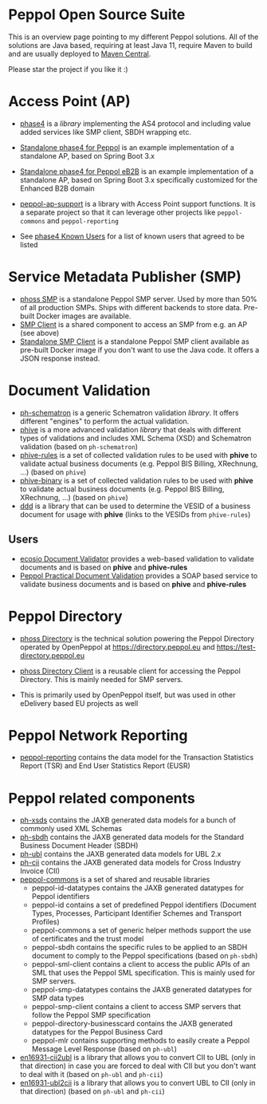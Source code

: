 # Peppol Open Source Suite

This is an overview page  pointing to my different Peppol solutions.
All of the solutions are Java based, requiring at least Java 11, require Maven to build and are usually deployed to [Maven Central](https://central.sonatype.com/).

Please star the project if you like it :)

# Access Point (AP)

* [phase4](https://github.com/phax/phase4) is a *library* implementing the AS4 protocol and including value added services like SMP client, SBDH wrapping etc.
* [Standalone phase4 for Peppol](https://github.com/phax/phase4-peppol-standalone) is an example implementation of a standalone AP, based on Spring Boot 3.x
* [Standalone phase4 for Peppol eB2B](https://github.com/phax/phase4-peppol-standalone-eb2b) is an example implementation of a standalone AP, based on Spring Boot 3.x specifically customized for the Enhanced B2B domain
* [peppol-ap-support](https://github.com/phax/peppol-ap-support/) is a library with Access Point support functions. It is a separate project so that it can leverage other projects like `peppol-commons` and `peppol-reporting`

* See [phase4 Known Users](https://github.com/phax/phase4/wiki/Known-Users) for a list of known users that agreed to be listed

# Service Metadata Publisher (SMP)

* [phoss SMP](https://github.com/phax/phoss-smp/) is a standalone Peppol SMP server. Used by more than 50% of all production SMPs. Ships with different backends to store data. Pre-built Docker images are available.
* [SMP Client](https://github.com/phax/peppol-commons?tab=readme-ov-file#peppol-smp-client) is a shared component to access an SMP from e.g. an AP (see above)
* [Standalone SMP Client](https://github.com/phax/smp-query-webapp) is a standalone Peppol SMP client available as pre-built Docker image if you don't want to use the Java code. It offers a JSON response instead.

# Document Validation

* [ph-schematron](https://github.com/phax/ph-schematron/) is a generic Schematron validation *library*. It offers different "engines" to perform the actual validation.
* [phive](https://github.com/phax/phive) is a more advanced validation *library* that deals with different types of validations and includes XML Schema (XSD) and Schematron validation (based on `ph-schematron`)
* [phive-rules](https://github.com/phax/phive-rules) is a set of collected validation rules to be used with **phive** to validate actual business documents (e.g. Peppol BIS Billing, XRechnung, ...) (based on `phive`)
* [phive-binary](https://github.com/phax/phive-binary) is a set of collected validation rules to be used with **phive** to validate actual business documents (e.g. Peppol BIS Billing, XRechnung, ...) (based on `phive`)
* [ddd](https://github.com/phax/ddd) is a library that can be used to determine the VESID of a business document for usage with **phive** (links to the VESIDs from `phive-rules`)

## Users

* [ecosio Document Validator](https://ecosio.com/en/peppol-and-xml-document-validator/) provides a web-based validation to validate documents and is based on **phive** and **phive-rules**
* [Peppol Practical Document Validation](https://peppol.helger.com/public/locale-en_US/menuitem-validation-ws2) provides a SOAP based service to validate business documents and is based on **phive** and **phive-rules**

# Peppol Directory

* [phoss Directory](https://github.com/phax/phoss-directory) is the technical solution powering the Peppol Directory operated by OpenPeppol at https://directory.peppol.eu and https://test-directory.peppol.eu
* [phoss Directory Client](https://github.com/phax/phoss-directory?tab=readme-ov-file#pd-client) is a reusable client for accessing the Peppol Directory. This is mainly needed for SMP servers.

* This is primarily used by OpenPeppol itself, but was used in other eDelivery based EU projects as well

# Peppol Network Reporting

* [peppol-reporting](https://github.com/phax/peppol-reporting) contains the data model for the Transaction Statistics Report (TSR) and End User Statistics Report (EUSR)

# Peppol related components

* [ph-xsds](https://github.com/phax/ph-xsds/) contains the JAXB generated data models for a bunch of commonly used XML Schemas
* [ph-sbdh](https://github.com/phax/ph-sbdh)  contains the JAXB generated data models for the Standard Business Document Header (SBDH)
* [ph-ubl](https://github.com/phax/ph-ubl) contains the JAXB generated data models for UBL 2.x
* [ph-cii](https://github.com/phax/ph-cii) contains the JAXB generated data models for Cross Industry Invoice (CII)
* [peppol-commons](https://github.com/phax/peppol-commons) is a set of shared and reusable libraries
    * peppol-id-datatypes contains the JAXB generated datatypes for Peppol identifiers
    * peppol-id contains a set of predefined Peppol identifiers (Document Types, Processes, Participant Identifier Schemes and Transport Profiles)
    * peppol-commons a set of generic helper methods support the use of certificates and the trust model
    * peppol-sbdh contains the specific rules to be applied to an SBDH document to comply to the Peppol specifications (based on `ph-sbdh`)
    * peppol-sml-client contains a client to access the public APIs of an SML that uses the Peppol SML specification. This is mainly used for SMP servers.
    * peppol-smp-datatypes contains the JAXB generated datatypes for SMP data types
    * peppol-smp-client contains a client to access SMP servers that follow the Peppol SMP specification
    * peppol-directory-businesscard contains the JAXB generated datatypes for the Peppol Business Card
    * peppol-mlr contains supporting methods to easily create a Peppol Message Level Response (based on `ph-ubl`)
* [en16931-cii2ubl](https://github.com/phax/en16931-cii2ubl) is a library that allows you to convert CII to UBL (only in that direction) in case you are forced to deal with CII but you don't want to deal with it (based on `ph-ubl` and `ph-cii`)
* [en16931-ubl2cii](https://github.com/phax/en16931-ubl2cii) is a library that allows you to convert UBL to CII (only in that direction) (based on `ph-ubl` and `ph-cii`)

